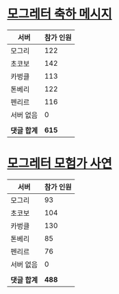 # [모그레터 축하 메시지](./Event250701_v7_2_10th_moogleletter0.md)

|서버|참가 인원|
|-|-|
|모그리|122|
|초코보|142|
|카벙클|113|
|톤베리|122|
|펜리르|116|
|서버 없음|0|
|||
|**댓글 합계**|**615**|


# [모그레터 모험가 사연](./Event250701_v7_2_10th_moogleletter1.md)

|서버|참가 인원|
|-|-|
|모그리|93|
|초코보|104|
|카벙클|130|
|톤베리|85|
|펜리르|76|
|서버 없음|0|
|||
|**댓글 합계**|**488**|



